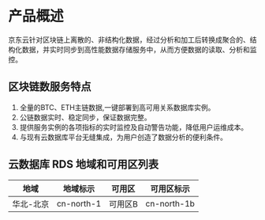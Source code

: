 # 产品概述
京东云针对区块链上离散的、非结构化数据，经过分析和加工后转换成聚合的、结构化数据，并实时同步到高性能数据存储服务中，从而方便数据的读取、分析和监控。

## 区块链数服务特点
1. 全量的BTC、ETH主链数据,一键部署到高可用关系数据库实例。 
2. 公链数据实时、稳定同步，保证数据完整。 
3. 提供服务实例的各项指标的实时监控及自动警告功能，降低用户运维成本。 
4. 与现有云数据库平台无缝集成，为用户创造了数据分析的便利条件。 

## 云数据库 RDS 地域和可用区列表
|地域|地域标示|可用区|可用区标示|
|---|---|---|---|
|华北-北京|cn-north-1|可用区B|cn-north-1b|
